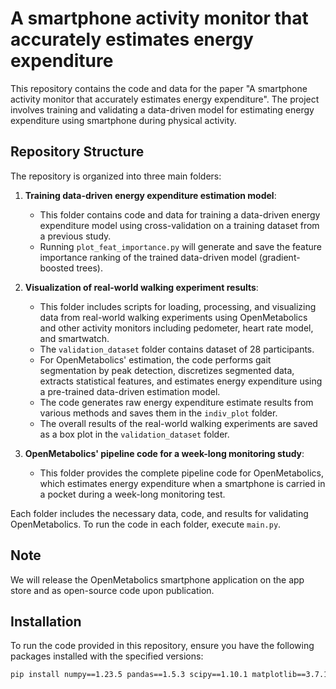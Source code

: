 # A smartphone activity monitor that accurately estimates energy expenditure

This repository contains the code and data for the paper "A smartphone activity monitor that accurately estimates energy expenditure". The project involves training and validating a data-driven model for estimating energy expenditure using smartphone during physical activity.

## Repository Structure

The repository is organized into three main folders:

1. **Training data-driven energy expenditure estimation model**:
   - This folder contains code and data for training a data-driven energy expenditure model using cross-validation on a training dataset from a previous study.
   - Running `plot_feat_importance.py` will generate and save the feature importance ranking of the trained data-driven model (gradient-boosted trees).

2. **Visualization of real-world walking experiment results**:
   - This folder includes scripts for loading, processing, and visualizing data from real-world walking experiments using OpenMetabolics and other activity monitors including pedometer, heart rate model, and smartwatch.
   - The `validation_dataset` folder contains dataset of 28 participants.
   - For OpenMetabolics' estimation, the code performs gait segmentation by peak detection, discretizes segmented data, extracts statistical features, and estimates energy expenditure using a pre-trained data-driven estimation model.
   - The code generates raw energy expenditure estimate results from various methods and saves them in the `indiv_plot` folder.
   - The overall results of the real-world walking experiments are saved as a box plot in the `validation_dataset` folder.

3. **OpenMetabolics' pipeline code for a week-long monitoring study**:
   - This folder provides the complete pipeline code for OpenMetabolics, which estimates energy expenditure when a smartphone is carried in a pocket during a week-long monitoring test.

Each folder includes the necessary data, code, and results for validating OpenMetabolics. To run the code in each folder, execute `main.py`.

## Note
We will release the OpenMetabolics smartphone application on the app store and as open-source code upon publication.

## Installation

To run the code provided in this repository, ensure you have the following packages installed with the specified versions:

```bash
pip install numpy==1.23.5 pandas==1.5.3 scipy==1.10.1 matplotlib==3.7.1 scikit-learn==1.1.2 xgboost==1.7.6